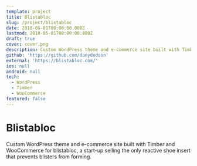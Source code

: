 ```yaml
---
template: project
title: Blistabloc
slug: /project/blistabloc
date: 2018-05-01T00:00:00.000Z
lastmod: 2018-05-01T00:00:00.000Z
draft: true
cover: cover.png
description: Custom WordPress theme and e-commerce site built with Timber and WooCommerce
github: 'https://github.com/danydodson'
external: 'https://blistabloc.com/'
ios: null
android: null
tech:
  - WordPress
  - Timber
  - WooCommerce
featured: false
---
```


# Blistabloc

Custom WordPress theme and e-commerce site built with Timber and WooCommerce for blistabloc, a start-up selling the only reactive shoe insert that prevents blisters from forming.
